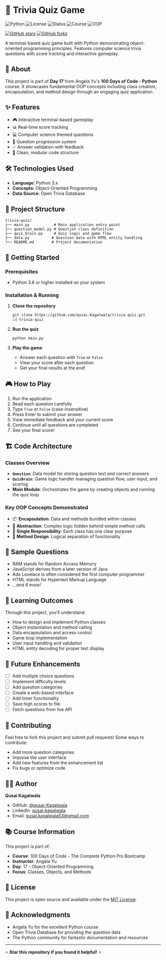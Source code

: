 # 🧠 Trivia Quiz Game

![Python](https://img.shields.io/badge/Python-3.6+-blue?style=for-the-badge&logo=python&logoColor=white)
![License](https://img.shields.io/badge/License-MIT-green?style=for-the-badge)
![Status](https://img.shields.io/badge/Status-Complete-brightgreen?style=for-the-badge)
![Course](https://img.shields.io/badge/100%20Days%20of%20Code-Day%2017-orange?style=for-the-badge)
![OOP](https://img.shields.io/badge/Concept-OOP-purple?style=for-the-badge)

[![GitHub stars](https://img.shields.io/github/stars/qusai-Kagalwala/trivia-quiz?style=social)](https://github.com/qusai-Kagalwala/trivia-quiz/stargazers)
[![GitHub forks](https://img.shields.io/github/forks/qusai-Kagalwala/trivia-quiz?style=social)](https://github.com/qusai-Kagalwala/trivia-quiz/network/members)

A terminal-based quiz game built with Python demonstrating object-oriented programming principles. Features computer science trivia questions with score tracking and interactive gameplay.

## 🎯 About

This project is part of **Day 17** from Angela Yu's **100 Days of Code - Python** course. It showcases fundamental OOP concepts including class creation, encapsulation, and method design through an engaging quiz application.

## ✨ Features

- 🎮 Interactive terminal-based gameplay
- 📊 Real-time score tracking
- 💻 Computer science themed questions
- 🔄 Question progression system
- ✅ Answer validation with feedback
- 🎨 Clean, modular code structure

## 🛠️ Technologies Used

- **Language:** Python 3.x
- **Concepts:** Object-Oriented Programming
- **Data Source:** Open Trivia Database

## 📁 Project Structure

```
trivia-quiz/
├── main.py           # Main application entry point
├── question_model.py # Question class definition
├── quiz_brain.py     # Quiz logic and game flow
├── data.py          # Question data with HTML entity handling
└── README.md        # Project documentation
```

## 🚀 Getting Started

### Prerequisites
- Python 3.6 or higher installed on your system

### Installation & Running

1. **Clone the repository**
   ```bash
   git clone https://github.com/qusai-Kagalwala/trivia-quiz.git
   cd trivia-quiz
   ```

2. **Run the quiz**
   ```bash
   python main.py
   ```

3. **Play the game**
   - Answer each question with `True` or `False`
   - View your score after each question
   - Get your final results at the end!

## 🎮 How to Play

1. Run the application
2. Read each question carefully
3. Type `True` or `False` (case-insensitive)
4. Press Enter to submit your answer
5. View immediate feedback and your current score
6. Continue until all questions are completed
7. See your final score!

## 🏗️ Code Architecture

### Classes Overview

- **`Question`**: Data model for storing question text and correct answers
- **`QuizBrain`**: Game logic handler managing question flow, user input, and scoring
- **Main Module**: Orchestrates the game by creating objects and running the quiz loop

### Key OOP Concepts Demonstrated

- 📦 **Encapsulation**: Data and methods bundled within classes
- 🔧 **Abstraction**: Complex logic hidden behind simple method calls
- 🎯 **Single Responsibility**: Each class has one clear purpose
- 🔄 **Method Design**: Logical separation of functionality

## 📝 Sample Questions

- RAM stands for Random Access Memory
- JavaScript derives from a later version of Java
- Ada Lovelace is often considered the first computer programmer
- HTML stands for Hypertext Markup Language
- *...and 6 more!*

## 🌟 Learning Outcomes

Through this project, you'll understand:
- How to design and implement Python classes
- Object instantiation and method calling
- Data encapsulation and access control
- Game loop implementation
- User input handling and validation
- HTML entity decoding for proper text display

## 🔮 Future Enhancements

- [ ] Add multiple choice questions
- [ ] Implement difficulty levels
- [ ] Add question categories
- [ ] Create a web-based interface
- [ ] Add timer functionality
- [ ] Save high scores to file
- [ ] Fetch questions from live API

## 🤝 Contributing

Feel free to fork this project and submit pull requests! Some ways to contribute:
- Add more question categories
- Improve the user interface
- Add new features from the enhancement list
- Fix bugs or optimize code

## 👨‍💻 Author

**Qusai Kagalwala**
- GitHub: [@qusai-Kagalwala](https://github.com/qusai-Kagalwala)
- LinkedIn: [qusai-kagalwala](https://www.linkedin.com/in/qusai-kagalwala/)
- Email: qusai.kagalwala53@gmail.com

## 📚 Course Information

This project is part of:
- **Course**: 100 Days of Code - The Complete Python Pro Bootcamp
- **Instructor**: Angela Yu
- **Day**: 17 - Object-Oriented Programming
- **Focus**: Classes, Objects, and Methods

## 📄 License

This project is open source and available under the [MIT License](LICENSE).

## 🎉 Acknowledgments

- Angela Yu for the excellent Python course
- Open Trivia Database for providing the question data
- The Python community for fantastic documentation and resources

---

⭐ **Star this repository if you found it helpful!** ⭐
